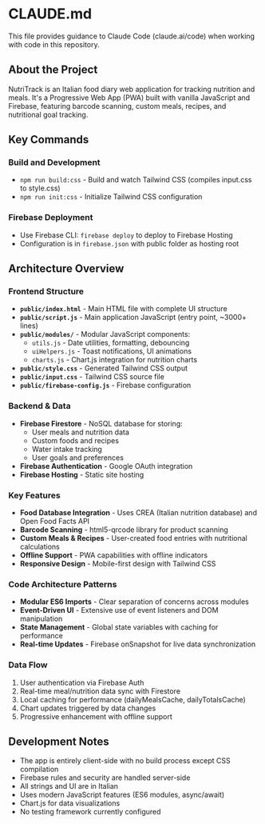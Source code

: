 # CLAUDE.md

This file provides guidance to Claude Code (claude.ai/code) when working with code in this repository.

## About the Project

NutriTrack is an Italian food diary web application for tracking nutrition and meals. It's a Progressive Web App (PWA) built with vanilla JavaScript and Firebase, featuring barcode scanning, custom meals, recipes, and nutritional goal tracking.

## Key Commands

### Build and Development
- `npm run build:css` - Build and watch Tailwind CSS (compiles input.css to style.css)
- `npm run init:css` - Initialize Tailwind CSS configuration

### Firebase Deployment
- Use Firebase CLI: `firebase deploy` to deploy to Firebase Hosting
- Configuration is in `firebase.json` with public folder as hosting root

## Architecture Overview

### Frontend Structure
- **`public/index.html`** - Main HTML file with complete UI structure
- **`public/script.js`** - Main application JavaScript (entry point, ~3000+ lines)
- **`public/modules/`** - Modular JavaScript components:
  - `utils.js` - Date utilities, formatting, debouncing
  - `uiHelpers.js` - Toast notifications, UI animations
  - `charts.js` - Chart.js integration for nutrition charts
- **`public/style.css`** - Generated Tailwind CSS output
- **`public/input.css`** - Tailwind CSS source file
- **`public/firebase-config.js`** - Firebase configuration

### Backend & Data
- **Firebase Firestore** - NoSQL database for storing:
  - User meals and nutrition data
  - Custom foods and recipes
  - Water intake tracking
  - User goals and preferences
- **Firebase Authentication** - Google OAuth integration
- **Firebase Hosting** - Static site hosting

### Key Features
- **Food Database Integration** - Uses CREA (Italian nutrition database) and Open Food Facts API
- **Barcode Scanning** - html5-qrcode library for product scanning
- **Custom Meals & Recipes** - User-created food entries with nutritional calculations
- **Offline Support** - PWA capabilities with offline indicators
- **Responsive Design** - Mobile-first design with Tailwind CSS

### Code Architecture Patterns
- **Modular ES6 Imports** - Clear separation of concerns across modules
- **Event-Driven UI** - Extensive use of event listeners and DOM manipulation
- **State Management** - Global state variables with caching for performance
- **Real-time Updates** - Firebase onSnapshot for live data synchronization

### Data Flow
1. User authentication via Firebase Auth
2. Real-time meal/nutrition data sync with Firestore
3. Local caching for performance (dailyMealsCache, dailyTotalsCache)
4. Chart updates triggered by data changes
5. Progressive enhancement with offline support

## Development Notes

- The app is entirely client-side with no build process except CSS compilation
- Firebase rules and security are handled server-side
- All strings and UI are in Italian
- Uses modern JavaScript features (ES6 modules, async/await)
- Chart.js for data visualizations
- No testing framework currently configured
